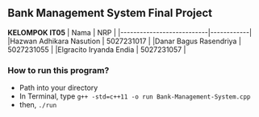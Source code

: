 ## Bank Management System Final Project

**KELOMPOK IT05**
| Nama                      | NRP        |
|---------------------------|------------|
|Hazwan Adhikara Nasution      | 5027231017 |
|Danar Bagus Rasendriya  | 5027231055 |
|Elgracito Iryanda Endia     | 5027231057 |

### How to run this program?
- Path into your directory
- In Terminal, type `g++ -std=c++11 -o run Bank-Management-System.cpp`
- then, `./run`

